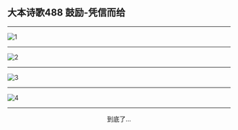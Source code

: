 
## 大本诗歌488 鼓励-凭信而给
        
<div id="aplayer0"></div>

---

<img alt="1" data-original="/data/d0487/1.png">

---

<img alt="2" data-original="/data/d0487/2.png">

---

<img alt="3" data-original="/data/d0487/3.png">

---

<img alt="4" data-original="/data/d0487/4.png">

---

<p style="text-align: center">到底了...</p>

<script src="/js/dist-view.js"></script>

<script>
MAIN.id = 'd0487';
        
const ap0 = new APlayer({
    container: document.getElementById('aplayer0'),
    volume: 1,
    loop: 'none',
    preload: 'none',
    audio: [{
        name: '大本诗歌488.mp3',
        artist: '大本诗歌',
        url: 'https://res.wx.qq.com/voice/getvoice?mediaid=MzI0NTk3MDM5M18yMjQ3NDkzNTYz',
        cover: '/favicon'
    }]
});
</script>
